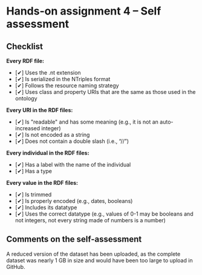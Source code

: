 # Hands-on assignment 4 – Self assessment

## Checklist

**Every RDF file:**

- [✔] Uses the .nt extension
- [✔] Is serialized in the NTriples format
- [✔] Follows the resource naming strategy
- [✔] Uses class and property URIs that are the same as those used in the ontology

**Every URI in the RDF files:**

- [✔] Is "readable" and has some meaning (e.g., it is not an auto-increased integer)
- [✔] Is not encoded as a string
- [✔] Does not contain a double slash (i.e., “//”)

**Every individual in the RDF files:**

- [✔] Has a label with the name of the individual
- [✔] Has a type

**Every value in the RDF files:**

- [✔] Is trimmed
- [✔] Is properly encoded (e.g., dates, booleans)
- [✔] Includes its datatype
- [✔] Uses the correct datatype (e.g., values of 0-1 may be booleans and not integers, not every string made of numbers is a number)

## Comments on the self-assessment

A reduced version of the dataset has been uploaded, as the complete dataset was nearly 1 GB in size and would have been too large to upload in GitHub.

